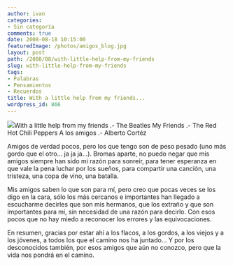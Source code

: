 ```yaml
---
author: ivan
categories:
- Sin categoría
comments: true
date: 2008-08-18 10:15:00
featuredImage: /photos/amigos_blog.jpg
layout: post
path: /2008/08/with-little-help-from-my-friends
slug: with-little-help-from-my-friends
tags:
- Palabras
- Pensamientos
- Recuerdos
title: With a little help from my friends...
wordpress_id: 866
---
```


[![](/photos/amigos_blog.jpg)](https://4.bp.blogspot.com/_T2UWuNJg3dQ/SKkLq3iJVlI/AAAAAAAAA0Q/jOIZVMTherI/s1600-h/amigos_blog.jpg)With a little help from my friends .- The Beatles
My Friends .- The Red Hot Chili Peppers
A los amigos .- Alberto Cortéz

Amigos de verdad pocos, pero los que tengo son de peso pesado (uno más gordo que el otro... ja ja ja...). Bromas aparte, no puedo negar que mis amigos siempre han sido mi razón para sonreír, para tener esperanza en que vale la pena luchar por los sueños, para compartir una canción, una tristeza, una copa de vino, una batalla.

Mis amigos saben lo que son para mí, pero creo que pocas veces se los digo en la cara, sólo los más cercanos e importantes han llegado a escucharme decirles que son mis hermanos, que los extraño y que son importantes para mí, sin necesidad de una razón para decirlo. Con esos pocos que no hay miedo a reconocer los errores y las equivocaciones.

En resumen, gracias por estar ahí a los flacos, a los gordos, a los viejos y a los jóvenes, a todos los que el camino nos ha juntado... Y por los desconocidos también, por esos amigos que aún no conozco, pero que la vida nos pondrá en el camino.